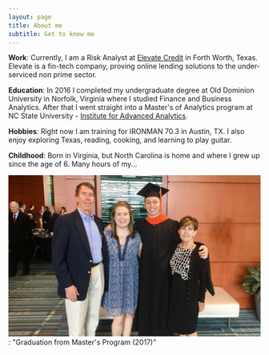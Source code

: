 ```yaml
---
layout: page
title: About me
subtitle: Get to know me
---
```


**Work**: Currently, I am a Risk Analyst at [Elevate Credit](www.elevate.com) in Forth Worth, Texas.  Elevate is a fin-tech company, proving online lending solutions to the under-serviced non prime sector.

**Education**: In 2016 I completed my undergraduate degree at Old Dominion University in Norfolk, Virginia where I studied Finance and Business Analytics.  After that I went straight into a Master's of Analytics program at NC State University - [Institute for Advanced Analytics](http://analytics.ncsu.edu/).

**Hobbies**: Right now I am training for IRONMAN 70.3 in Austin, TX.  I also enjoy exploring Texas, reading, cooking, and learning to play guitar.

**Childhood**:  Born in Virginia, but North Carolina is home and where I grew up since the age of 6.  Many hours of my...

![My Family](/img/fam.jpg) : "Graduation from Master's Program (2017)"
